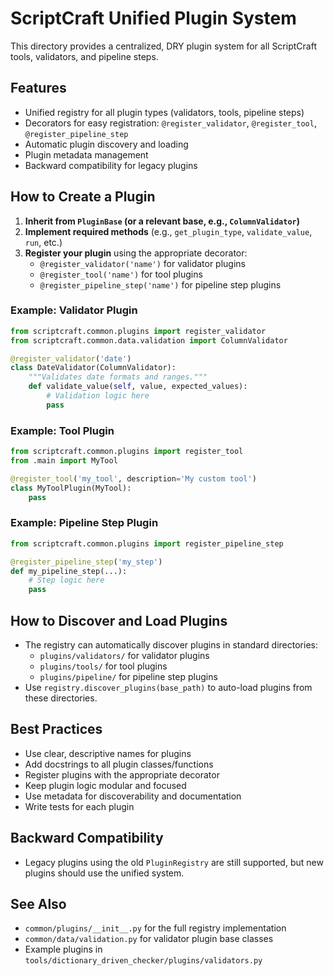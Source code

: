 # ScriptCraft Unified Plugin System

This directory provides a centralized, DRY plugin system for all ScriptCraft tools, validators, and pipeline steps.

## Features
- Unified registry for all plugin types (validators, tools, pipeline steps)
- Decorators for easy registration: `@register_validator`, `@register_tool`, `@register_pipeline_step`
- Automatic plugin discovery and loading
- Plugin metadata management
- Backward compatibility for legacy plugins

## How to Create a Plugin

1. **Inherit from `PluginBase` (or a relevant base, e.g., `ColumnValidator`)**
2. **Implement required methods** (e.g., `get_plugin_type`, `validate_value`, `run`, etc.)
3. **Register your plugin** using the appropriate decorator:
   - `@register_validator('name')` for validator plugins
   - `@register_tool('name')` for tool plugins
   - `@register_pipeline_step('name')` for pipeline step plugins

### Example: Validator Plugin
```python
from scriptcraft.common.plugins import register_validator
from scriptcraft.common.data.validation import ColumnValidator

@register_validator('date')
class DateValidator(ColumnValidator):
    """Validates date formats and ranges."""
    def validate_value(self, value, expected_values):
        # Validation logic here
        pass
```

### Example: Tool Plugin
```python
from scriptcraft.common.plugins import register_tool
from .main import MyTool

@register_tool('my_tool', description='My custom tool')
class MyToolPlugin(MyTool):
    pass
```

### Example: Pipeline Step Plugin
```python
from scriptcraft.common.plugins import register_pipeline_step

@register_pipeline_step('my_step')
def my_pipeline_step(...):
    # Step logic here
    pass
```

## How to Discover and Load Plugins

- The registry can automatically discover plugins in standard directories:
  - `plugins/validators/` for validator plugins
  - `plugins/tools/` for tool plugins
  - `plugins/pipeline/` for pipeline step plugins
- Use `registry.discover_plugins(base_path)` to auto-load plugins from these directories.

## Best Practices
- Use clear, descriptive names for plugins
- Add docstrings to all plugin classes/functions
- Register plugins with the appropriate decorator
- Keep plugin logic modular and focused
- Use metadata for discoverability and documentation
- Write tests for each plugin

## Backward Compatibility
- Legacy plugins using the old `PluginRegistry` are still supported, but new plugins should use the unified system.

## See Also
- `common/plugins/__init__.py` for the full registry implementation
- `common/data/validation.py` for validator plugin base classes
- Example plugins in `tools/dictionary_driven_checker/plugins/validators.py` 